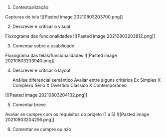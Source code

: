 1. Contextualização

Capturas de tela
![[Pasted image 20210803203700.png]]

2. Descrever e criticar o visual

Fluxograma das funcionalidades
![[Pasted image 20210803203812.png]]

3. Comentar sobre a usabilidade

Fluxograma das telas/funcionalidades
![[Pasted image 20210803203940.png]]

4. Descrever e criticar o layout

   Análise diferencial semântico
   Avaliar entre alguns critérios 
   Ex Simples  X Complexo
   		Sério X Divertido
		Clássico X Contemporâneo 

![[Pasted image 20210803204102.png]]

5. Comentar breve

Avaliar se cumpre com os requisitos do projeto (1 a 5)
![[Pasted image 20210803204256.png]]

6. Comentar se cumpre ou não
